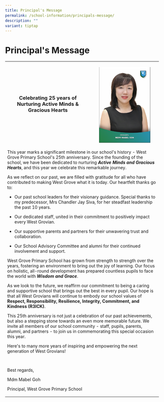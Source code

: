 ```yaml
---
title: Principal's Message
permalink: /school-information/principals-message/
description: ""
variant: tiptap
---
```

<h1>Principal's Message</h1>
<table style="minWidth: 75px">
<colgroup>
<col>
<col>
<col>
</colgroup>
<tbody>
<tr>
<th rowspan="1" colspan="2">
<p></p>
<p></p>
<h3>Celebrating 25 years of Nurturing Active Minds &amp; Gracious Hearts</h3>
</th>
<th rowspan="1" colspan="1">
<p></p>
<div class="isomer-image-wrapper">
<img style="width: 80%;" height="auto" width="100%" alt="" src="/images/Mdm_Mabel_Goh.png">
</div>
</th>
</tr>
<tr>
<td rowspan="2" colspan="3">
<p>This year marks a significant milestone in our school's history - West
Grove Primary School's 25th anniversary. Since the founding of the school,
we have been dedicated to nurturing <strong><em>Active Minds and Gracious Hearts</em></strong>,
and this year we celebrate this remarkable journey.</p>
<p>As we reflect on our past, we are filled with gratitude for all who have
contributed to making West Grove what it is today. Our heartfelt thanks
go to:</p>
<ul data-tight="true" class="tight">
<li>
<p>Our past school leaders for their visionary guidance. Special thanks to
my predecessor, Mrs Chandler Jay Siva, for her steadfast leadership the
past 10 years.</p>
</li>
<li>
<p>Our dedicated staff, united in their commitment to positively impact every
West Grovian.</p>
</li>
<li>
<p>Our supportive parents and partners for their unwavering trust and collaboration.</p>
</li>
<li>
<p>Our School Advisory Committee and alumni for their continued involvement
and support.</p>
</li>
</ul>
<p>West Grove Primary School has grown from strength to strength over the
years, fostering an environment to bring out the joy of learning. Our focus
on holistic, all-round development has prepared countless pupils to face
the world with <strong><em>Wisdom and Grace</em></strong>.</p>
<p>As we look to the future, we reaffirm our commitment to being a caring
and supportive school that brings out the best in every pupil. Our hope
is that all West Grovians will continue to embody our school values of <strong>Respect, Responsibility, Resilience, Integrity, Commitment, and Kindness (R3ICK)</strong>.</p>
<p>This 25th anniversary is not just a celebration of our past achievements,
but also a stepping stone towards an even more memorable future. We invite
all members of our school community - staff, pupils, parents, alumni, and
partners - to join us in commemorating this special occasion this year.</p>
<p>Here's to many more years of inspiring and empowering the next generation
of West Grovians!</p>
<p>&nbsp;</p>
<p>Best regards,</p>
<p>Mdm Mabel Goh</p>
<p>Principal, West Grove Primary School</p>
</td>
</tr>
<tr></tr>
</tbody>
</table>
<p></p>